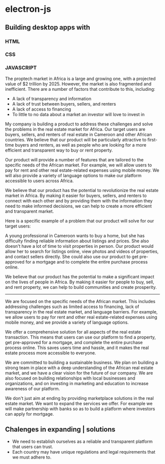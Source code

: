 # electron-js
## Building desktop apps with 
### HTML
### CSS
### JAVASCRIPT

The proptech market in Africa is a large and growing one, with a projected value of $2 trillion by 2025. However, the market is also fragmented and inefficient. There are a number of factors that contribute to this, including:

* A lack of transparency and information
* A lack of trust between buyers, sellers, and renters
* A lack of access to financing
* To little to no data about a market an investor will love to invest in

My company is building a product to address these challenges and solve the problems in the real estate market for Africa. Our target users are buyers, sellers, and renters of real estate in Cameroon and other African countries. We believe that our product will be particularly attractive to first-time buyers and renters, as well as people who are looking for a more efficient and transparent way to buy or rent property.

Our product will provide a number of features that are tailored to the specific needs of the African market. For example, we will allow users to pay for rent and other real estate-related expenses using mobile money. We will also provide a variety of language options to make our platform accessible to users across Africa.

We believe that our product has the potential to revolutionize the real estate market in Africa. By making it easier for buyers, sellers, and renters to connect with each other and by providing them with the information they need to make informed decisions, we can help to create a more efficient and transparent market.

Here is a specific example of a problem that our product will solve for our target users:

A young professional in Cameroon wants to buy a home, but she has difficulty finding reliable information about listings and prices. She also doesn't have a lot of time to visit properties in person. Our product would allow her to search for listings online, view photos and videos of properties, and contact sellers directly. She could also use our product to get pre-approved for a mortgage and to complete the entire purchase process online.

We believe that our product has the potential to make a significant impact on the lives of people in Africa. By making it easier for people to buy, sell, and rent property, we can help to build communities and create prosperity.

---------------------------------------------------------------------------------------------------------------

We are focused on the specific needs of the African market. This includes addressing challenges such as limited access to financing, lack of transparency in the real estate market, and language barriers. For example, we allow users to pay for rent and other real estate-related expenses using mobile money, and we provide a variety of language options.

We offer a comprehensive solution for all aspects of the real estate transaction. This means that users can use our platform to find a property, get pre-approved for a mortgage, and complete the entire purchase process online. This saves users time and hassle, and it makes the real estate process more accessible to everyone.

We are committed to building a sustainable business. We plan on building a strong team in place with a deep understanding of the African real estate market, and we have a clear vision for the future of our company. We are also focused on building relationships with local businesses and organizations, and on investing in marketing and education to increase awareness of our platform.

We don't just aim at ending by providing marketplace solutions in the real estate market. We want to expand the services we offer. For example we will make partnership with banks so as to build a platform where investors can apply for mortgage.

## Chalenges in expanding | solutions
- We need to establish ourselves as a reliable and transparent platform that users can trust.
- Each country may have unique regulations and legal requirements that we must adhere to. 
